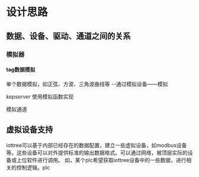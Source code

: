# 设计思路

## 数据、设备、驱动、通道之间的关系

### 模拟器

#### tag数据模拟

单个数据模拟，如正弦、方波、三角波曲线等
 --通过模拟设备——模拟

 *kepserver* 使用模拟函数实现

模拟通道



## 虚拟设备支持

iottree可以基于内部已经存在的数据配置，建立一些虚拟设备，如modbus设备等。这些设备可以对外提供标准的输出数据格式。可以通过网络，被顶层实际的设备或上位软件进行调用。
如，某个plc希望获取iottree设备中的一些数据，进行相关的控制逻辑。plc



